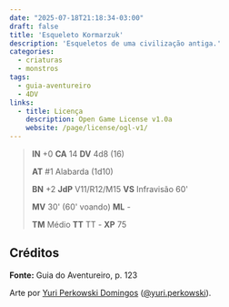 ```yaml
---
date: "2025-07-18T21:18:34-03:00"
draft: false
title: 'Esqueleto Kormarzuk'
description: 'Esqueletos de uma civilização antiga.'
categories:
  - criaturas
  - monstros
tags:
  - guia-aventureiro
  - 4DV
links:
  - title: Licença
    description: Open Game License v1.0a
    website: /page/license/ogl-v1/
---
```


> **IN** +0 **CA** 14 **DV** 4d8 (16)
>
> **AT** #1 Alabarda (1d10)
>
> **BN** +2 **JdP** V11/R12/M15 **VS** Infravisão 60'
>
> **MV** 30' (60' voando) **ML** -
>
> **TM** Médio **TT** TT - **XP** 75

## Créditos

**Fonte:** Guia do Aventureiro, p. 123

Arte por [Yuri Perkowski Domingos](https://www.artstation.com/perkowski) ([@yuri.perkowski](https://www.instagram.com/yuri.perkowski/)).

